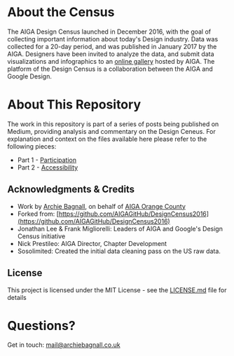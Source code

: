 # About the Census

The AIGA Design Census launched in December 2016, with the goal of collecting important information about today's Design industry. Data was collected for a 20-day period, and was published in January 2017 by the AIGA. Designers have been invited to analyze the data, and submit data visualizations and infographics to an [online gallery](http://designcensus.org/#!/gallery/?id=14365) hosted by AIGA. The platform of the Design Census is a collaboration between the AIGA and Google Design.

# About This Repository

The work in this repository is part of a series of posts being published on Medium, providing analysis and commentary on the Design Ceneus. For explanation and context on the files available here please refer to the following pieces:
* Part 1 - [Participation](https://medium.com/@archiebagnall/aiga-design-census-1-b2c38132c8c5)
* Part 2 - [Accessibility](https://maven.apache.org/)

## Acknowledgments & Credits

* Work by [Archie Bagnall](http://www.archiebagnall.co.uk), on behalf of [AIGA Orange County](http://orangecounty.aiga.org)
* Forked from: [https://github.com/AIGAGitHub/DesignCensus2016](https://github.com/AIGAGitHub/DesignCensus2016)
* Jonathan Lee & Frank Migliorelli: Leaders of AIGA and Google's Design Census initiative
* Nick Prestileo: AIGA Director, Chapter Development
* Sosolimited: Created the initial data cleaning pass on the US raw data.

## License

This project is licensed under the MIT License - see the [LICENSE.md](LICENSE.md) file for details

# Questions?
Get in touch: [mail@archiebagnall.co.uk](mailto:mail@archiebagnall.co.uk)